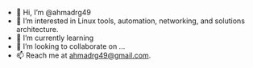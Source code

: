 - 👋 Hi, I’m @ahmadrg49
- 👀 I’m interested in Linux tools, automation, networking, and solutions architecture.
- 🌱 I’m currently learning 
- 💞️ I’m looking to collaborate on ...
- 📫 Reach me at ahmadrg49@gmail.com. 

<!---
ahmadrg49/ahmadrg49 is a ✨ special ✨ repository because its `README.md` (this file) appears on your GitHub profile.
You can click the Preview link to take a look at your changes.
--->
